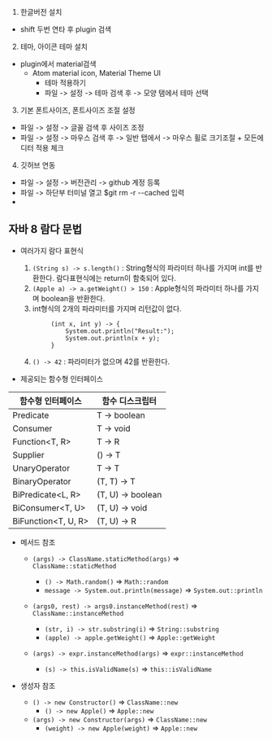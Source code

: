 1. 한글버전 설치 
- shift 두번 연타 후 plugin 검색
2. 테마, 아이콘 테마 설치
- plugin에서 material검색
  - Atom material icon, Material Theme UI
    - 테마 적용하기
    - 파일 -> 설정 -> 테마 검색 후 -> 모양 탬에서 테마 선택
3. 기본 폰트사이즈, 폰트사이즈 조절 설정
- 파일 -> 설정 -> 글꼴 검색 후 사이즈 조정
- 파일 -> 설정 -> 마우스 검색 후 -> 일반 탭에서 -> 마우스 휠로 크기조절 + 모든에디터 적용 체크

4. 깃허브 연동
- 파일 -> 설정 -> 버전관리 -> github 계정 등록
- 파일 -> 하단부 터미널 열고 $git rm -r --cached 입력
- 
## 자바 8 람다 문법
- 여러가지 람다 표현식
  1. `(String s) -> s.length()` : String형식의 파라미터 하나를 가지며 int를 반환한다. 람다표현식에는 return이 함축되어 있다.
  1. `(Apple a) -> a.getWeight() > 150` : Apple형식의 파라미터 하나를 가지며 boolean을 반환한다.
  1. int형식의 2개의 파라미터를 가지며 리턴값이 없다.
      ```
           (int x, int y) -> {
               System.out.println("Result:");
               System.out.println(x + y);
           }
      ```
  1. `() -> 42` : 파라미터가 없으며 42를 반환한다.

- 제공되는 함수형 인터페이스

함수형 인터페이스 | 함수 디스크립터 |
---|---|
Predicate<T> | T -> boolean
Consumer<T> | T -> void
Function<T, R> | T -> R
Supplier<T> | () -> T
UnaryOperator<T> | T -> T
BinaryOperator<T> | (T, T) -> T
BiPredicate<L, R> | (T, U) -> boolean
BiConsumer<T, U> | (T, U) -> void
BiFunction<T, U, R> | (T, U) -> R

- 메서드 참조
  - `(args) -> ClassName.staticMethod(args)` => `ClassName::staticMethod`
    - `() -> Math.random()` => `Math::random`
    - `message -> System.out.println(message)` => `System.out::println`

  - `(args0, rest) -> args0.instanceMethod(rest)` => `ClassName::instanceMethod`
    - `(str, i) -> str.substring(i)` => `String::substring`
    - `(apple) -> apple.getWeight()` => `Apple::getWeight`
  - `(args) -> expr.instanceMethod(args)` => `expr::instanceMethod`
    - `(s) -> this.isValidName(s)` => `this::isValidName`

- 생성자 참조
  - `() -> new Constructor()` => `ClassName::new`
    - `() -> new Apple()`  => `Apple::new`
  - `(args) -> new Constructor(args)` => `ClassName::new`
    - `(weight) -> new Apple(weight)` => `Apple::new`